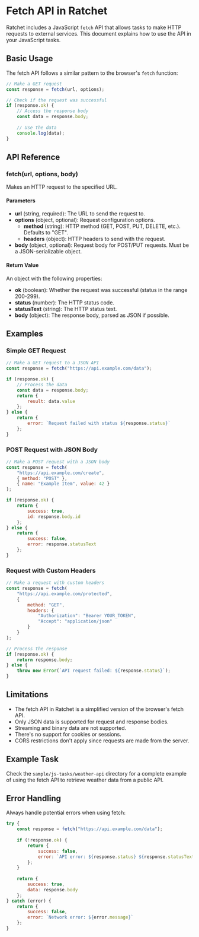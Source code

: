 # Fetch API in Ratchet

Ratchet includes a JavaScript `fetch` API that allows tasks to make HTTP requests to external services. This document explains how to use the API in your JavaScript tasks.

## Basic Usage

The fetch API follows a similar pattern to the browser's `fetch` function:

```javascript
// Make a GET request
const response = fetch(url, options);

// Check if the request was successful
if (response.ok) {
    // Access the response body
    const data = response.body;
    
    // Use the data
    console.log(data);
}
```

## API Reference

### fetch(url, options, body)

Makes an HTTP request to the specified URL.

#### Parameters

- **url** (string, required): The URL to send the request to.
- **options** (object, optional): Request configuration options.
  - **method** (string): HTTP method (GET, POST, PUT, DELETE, etc.). Defaults to "GET".
  - **headers** (object): HTTP headers to send with the request.
- **body** (object, optional): Request body for POST/PUT requests. Must be a JSON-serializable object.

#### Return Value

An object with the following properties:

- **ok** (boolean): Whether the request was successful (status in the range 200-299).
- **status** (number): The HTTP status code.
- **statusText** (string): The HTTP status text.
- **body** (object): The response body, parsed as JSON if possible.

## Examples

### Simple GET Request

```javascript
// Make a GET request to a JSON API
const response = fetch("https://api.example.com/data");

if (response.ok) {
    // Process the data
    const data = response.body;
    return {
        result: data.value
    };
} else {
    return {
        error: `Request failed with status ${response.status}`
    };
}
```

### POST Request with JSON Body

```javascript
// Make a POST request with a JSON body
const response = fetch(
    "https://api.example.com/create", 
    { method: "POST" },
    { name: "Example Item", value: 42 }
);

if (response.ok) {
    return {
        success: true,
        id: response.body.id
    };
} else {
    return {
        success: false,
        error: response.statusText
    };
}
```

### Request with Custom Headers

```javascript
// Make a request with custom headers
const response = fetch(
    "https://api.example.com/protected", 
    { 
        method: "GET",
        headers: {
            "Authorization": "Bearer YOUR_TOKEN",
            "Accept": "application/json"
        }
    }
);

// Process the response
if (response.ok) {
    return response.body;
} else {
    throw new Error(`API request failed: ${response.status}`);
}
```

## Limitations

- The fetch API in Ratchet is a simplified version of the browser's fetch API.
- Only JSON data is supported for request and response bodies.
- Streaming and binary data are not supported.
- There's no support for cookies or sessions.
- CORS restrictions don't apply since requests are made from the server.

## Example Task

Check the `sample/js-tasks/weather-api` directory for a complete example of using the fetch API to retrieve weather data from a public API.

## Error Handling

Always handle potential errors when using fetch:

```javascript
try {
    const response = fetch("https://api.example.com/data");
    
    if (!response.ok) {
        return {
            success: false,
            error: `API error: ${response.status} ${response.statusText}`
        };
    }
    
    return {
        success: true,
        data: response.body
    };
} catch (error) {
    return {
        success: false,
        error: `Network error: ${error.message}`
    };
}
```